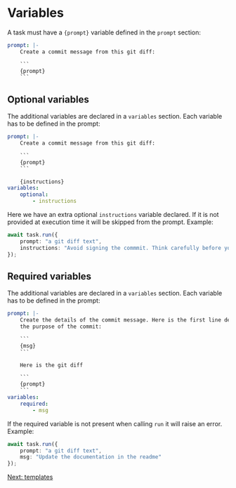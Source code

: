 # Variables

A task must have a `{prompt}` variable defined in the `prompt` section:

```yaml
prompt: |-
    Create a commit message from this git diff:

    ```
    {prompt}
    ```
```

## Optional variables

The additional variables are declared in a `variables` section. Each variable has to be defined
in the prompt:

```yaml
prompt: |-
    Create a commit message from this git diff:

    ```
    {prompt}
    ```

    {instructions}
variables:
    optional:
        - instructions
```

Here we have an extra optional `instructions` variable declared. If it is not provided
at execution time it will be skipped from the prompt. Example:

```ts
await task.run({
    prompt: "a git diff text",
    instructions: "Avoid signing the commmit. Think carefully before you write your commit message."
});
```

## Required variables

The additional variables are declared in a `variables` section. Each variable has to be defined
in the prompt:

```yaml
prompt: |-
    Create the details of the commit message. Here is the first line describing
    the purpose of the commit:

    ```
    {msg}
    ```

    Here is the git diff

    ```
    {prompt}
    ```
variables:
    required:
        - msg
```

If the required variable is not present when calling `run` it will raise an error. Example:

```ts
await task.run({
    prompt: "a git diff text",
    msg: "Update the documentation in the readme"
});
```


<a href="javascript:openLink('/lm_task/templates')">Next: templates</a>

